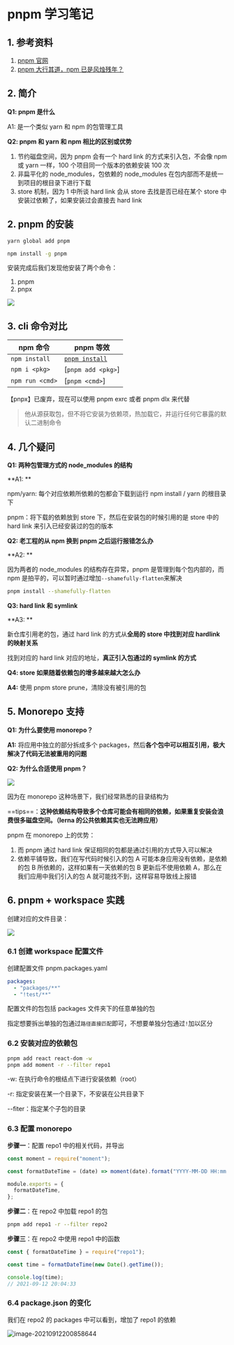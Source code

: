 # pnpm 学习笔记

## 1. 参考资料

1. [pnpm 官网](https://pnpm.io/zh/)
2. [pnpm 大行其道，npm 已是风烛残年？](https://mp.weixin.qq.com/s/3qZT_Y3wuKJNNpHmTIF1Ew)

## 2. 简介

**Q1: pnpm 是什么**

A1: 是一个类似 yarn 和 npm 的包管理工具

**Q2: pnpm 和 yarn 和 npm 相比的区别或优势**

1. 节约磁盘空间，因为 pnpm 会有一个 hard link 的方式来引入包，不会像 npm 或 yarn 一样，100 个项目同一个版本的依赖安装 100 次
2. 非扁平化的 node_modules，包依赖的 node_modules 在包内部而不是统一到项目的根目录下进行下载
3. store 机制，因为 1 中所谈 hard link 会从 store 去找是否已经在某个 store 中安装过依赖了，如果安装过会直接去 hard link

## 2. pnpm 的安装

```bash
yarn global add pnpm

npm install -g pnpm
```

安装完成后我们发现他安装了两个命令：

1. pnpm
2. pnpx

![](./image/pic-1.png)

## 3. cli 命令对比

| npm 命令        | pnpm 等效                                        |
| --------------- | ------------------------------------------------ |
| `npm install`   | [`pnpm install`](https://pnpm.io/zh/cli/install) |
| `npm i <pkg>`   | [`pnpm add <pkg>`]                               |
| `npm run <cmd>` | [`pnpm <cmd>`]                                   |

【pnpx】已废弃，现在可以使用 pnpm exrc 或者 pnpm dlx 来代替

> 他从源获取包，但不将它安装为依赖项，热加载它，并运行任何它暴露的默认二进制命令

## 4. 几个疑问

**Q1: 两种包管理方式的 node_modules 的结构**

**A1: **

npm/yarn: 每个对应依赖所依赖的包都会下载到运行 npm install / yarn 的根目录下

pnpm：将下载的依赖放到 store 下，然后在安装包的时候引用的是 store 中的 hard link 来引入已经安装过的包的版本

**Q2: 老工程的从 npm 换到 pnpm 之后运行报错怎么办**

**A2: **

因为两者的 node_modules 的结构存在异常，pnpm 是管理到每个包内部的，而 npm 是拍平的，可以暂时通过增加`--shamefully-flatten`来解决

```bash
pnpm install --shamefully-flatten
```

**Q3: hard link 和 symlink**

**A3: **

新仓库引用老的包，通过 hard link 的方式从**全局的 store 中找到对应 hardlink 的映射关系**

找到对应的 hard link 对应的地址，**真正引入包通过的 symlink 的方式**

**Q4: store 如果随着依赖包的增多越来越大怎么办**

**A4:** 使用 pnpm store prune，清除没有被引用的包

## 5. Monorepo 支持

**Q1: 为什么要使用 monorepo？**

**A1:** 将应用中独立的部分拆成多个 packages，然后**各个包中可以相互引用，极大解决了代码无法被重用的问题**

**Q2: 为什么合适使用 pnpm？**

![](./image/pic-3.png)

因为在 monorepo 这种场景下，我们经常熟悉的目录结构为

==tips==：**这种依赖结构导致多个仓库可能会有相同的依赖，如果重复安装会浪费很多磁盘空间。（lerna 的公共依赖其实也无法跨应用）**

pnpm 在 monorepo 上的优势：

1. 而 pnpm 通过 hard link 保证相同的包都是通过引用的方式导入可以解决
2. 依赖平铺导致，我们在写代码时候引入的包 A 可能本身应用没有依赖，是依赖的包 B 所依赖的，这样如果有一天依赖的包 B 更新后不使用依赖 A，那么在我们应用中我们引入的包 A 就可能找不到，这样容易导致线上报错

## 6. pnpm + workspace 实践

创建对应的文件目录：

![](./image/pic-4.png)

### 6.1 创建 workspace 配置文件

创建配置文件 pnpm.packages.yaml

```yaml
packages:
  - "packages/**"
  - "!test/**"
```

配置文件的包包括 packages 文件夹下的任意单独的包

指定想要拆出单独的包通过`路径直接匹配`即可，不想要单独分包通过`!`加以区分

### 6.2 安装对应的依赖包

```bash
pnpm add react react-dom -w
pnpm add moment -r --filter repo1
```

-w: 在执行命令的根结点下进行安装依赖（root）

-r: 指定安装在某一个目录下，不安装在公共目录下

--fiter：指定某个子包的目录

### 6.3 配置 monorepo

**步骤一**：配置 repo1 中的相关代码，并导出

```javascript
const moment = require("moment");

const formatDateTime = (date) => moment(date).format("YYYY-MM-DD HH:mm:ss");

module.exports = {
  formatDateTime,
};
```

**步骤二**：在 repo2 中加载 repo1 的包

```bash
pnpm add repo1 -r --filter repo2
```

**步骤三**：在 repo2 中使用 repo1 中的函数

```javascript
const { formatDateTime } = require("repo1");

const time = formatDateTime(new Date().getTime());

console.log(time);
// 2021-09-12 20:04:33
```

### 6.4 package.json 的变化

我们在 repo2 的 packages 中可以看到，增加了 repo1 的依赖

![image-20210912200858644](./image/6.png)
